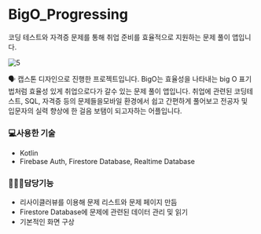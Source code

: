 # BigO_Progressing

코딩 테스트와 자격증 문제를 통해 취업 준비를 효율적으로 지원하는 문제 풀이 앱입니다.

![5](https://github.com/user-attachments/assets/6bc2090f-609f-4ffd-8ecf-247324f5875a)

<aside>
🗣 캡스톤 디자인으로 진행한 프로젝트입니다. BigO는 효율성을 나타내는 big O 표기법처럼 효율성 있게 취업으로다가 갈수 있는 문제 풀이 앱입니다. 취업에 관련된 코딩테스트, SQL, 자격증 등의 문제들을모바일 환경에서 쉽고 간편하게 풀어보고 전공자 및 입문자의 실력 향상에 한 걸음 보탬이 되고자하는 어플입니다.

</aside>

### 💻사용한 기술

- Kotlin
- Firebase Auth, Firestore Database, Realtime Database

### 🧑🏻‍💻담당기능

- 리사이클러뷰를 이용해 문제 리스트와 문제 페이지 만듬
- Firestore Database에 문제에 관련된 데이터 관리 및 읽기
- 기본적인 화면 구상
